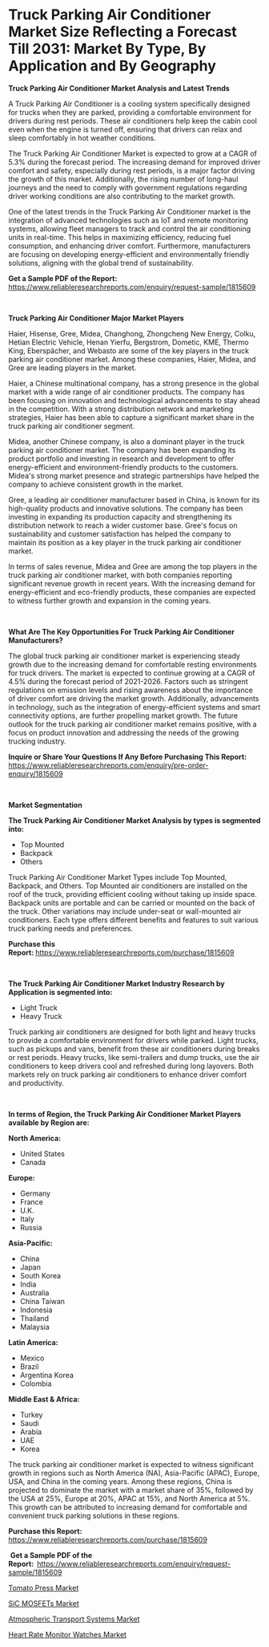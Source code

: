 <p><h1>Truck Parking Air Conditioner Market Size Reflecting a Forecast Till 2031: Market By Type, By Application and By Geography</h1></p><p><strong>Truck Parking Air Conditioner Market Analysis and Latest Trends</strong></p>
<p><p>A Truck Parking Air Conditioner is a cooling system specifically designed for trucks when they are parked, providing a comfortable environment for drivers during rest periods. These air conditioners help keep the cabin cool even when the engine is turned off, ensuring that drivers can relax and sleep comfortably in hot weather conditions.</p><p>The Truck Parking Air Conditioner Market is expected to grow at a CAGR of 5.3% during the forecast period. The increasing demand for improved driver comfort and safety, especially during rest periods, is a major factor driving the growth of this market. Additionally, the rising number of long-haul journeys and the need to comply with government regulations regarding driver working conditions are also contributing to the market growth.</p><p>One of the latest trends in the Truck Parking Air Conditioner market is the integration of advanced technologies such as IoT and remote monitoring systems, allowing fleet managers to track and control the air conditioning units in real-time. This helps in maximizing efficiency, reducing fuel consumption, and enhancing driver comfort. Furthermore, manufacturers are focusing on developing energy-efficient and environmentally friendly solutions, aligning with the global trend of sustainability.</p></p>
<p><strong>Get a Sample PDF of the Report:&nbsp;</strong> <a href="https://www.reliableresearchreports.com/enquiry/request-sample/1815609">https://www.reliableresearchreports.com/enquiry/request-sample/1815609</a></p>
<p>&nbsp;</p>
<p><strong>Truck Parking Air Conditioner Major Market Players</strong></p>
<p><p>Haier, Hisense, Gree, Midea, Changhong, Zhongcheng New Energy, Colku, Hetian Electric Vehicle, Henan Yierfu, Bergstrom, Dometic, KME, Thermo King, Eberspächer, and Webasto are some of the key players in the truck parking air conditioner market. Among these companies, Haier, Midea, and Gree are leading players in the market.</p><p>Haier, a Chinese multinational company, has a strong presence in the global market with a wide range of air conditioner products. The company has been focusing on innovation and technological advancements to stay ahead in the competition. With a strong distribution network and marketing strategies, Haier has been able to capture a significant market share in the truck parking air conditioner segment.</p><p>Midea, another Chinese company, is also a dominant player in the truck parking air conditioner market. The company has been expanding its product portfolio and investing in research and development to offer energy-efficient and environment-friendly products to the customers. Midea's strong market presence and strategic partnerships have helped the company to achieve consistent growth in the market.</p><p>Gree, a leading air conditioner manufacturer based in China, is known for its high-quality products and innovative solutions. The company has been investing in expanding its production capacity and strengthening its distribution network to reach a wider customer base. Gree's focus on sustainability and customer satisfaction has helped the company to maintain its position as a key player in the truck parking air conditioner market.</p><p>In terms of sales revenue, Midea and Gree are among the top players in the truck parking air conditioner market, with both companies reporting significant revenue growth in recent years. With the increasing demand for energy-efficient and eco-friendly products, these companies are expected to witness further growth and expansion in the coming years.</p></p>
<p>&nbsp;</p>
<p><strong>What Are The Key Opportunities For Truck Parking Air Conditioner Manufacturers?</strong></p>
<p><p>The global truck parking air conditioner market is experiencing steady growth due to the increasing demand for comfortable resting environments for truck drivers. The market is expected to continue growing at a CAGR of 4.5% during the forecast period of 2021-2026. Factors such as stringent regulations on emission levels and rising awareness about the importance of driver comfort are driving the market growth. Additionally, advancements in technology, such as the integration of energy-efficient systems and smart connectivity options, are further propelling market growth. The future outlook for the truck parking air conditioner market remains positive, with a focus on product innovation and addressing the needs of the growing trucking industry.</p></p>
<p><strong>Inquire or Share Your Questions If Any Before Purchasing This Report:</strong> <a href="https://www.reliableresearchreports.com/enquiry/pre-order-enquiry/1815609">https://www.reliableresearchreports.com/enquiry/pre-order-enquiry/1815609</a></p>
<p>&nbsp;</p>
<p><strong>Market Segmentation</strong></p>
<p><strong>The Truck Parking Air Conditioner Market Analysis by types is segmented into:</strong></p>
<p><ul><li>Top Mounted</li><li>Backpack</li><li>Others</li></ul></p>
<p><p>Truck Parking Air Conditioner Market Types include Top Mounted, Backpack, and Others. Top Mounted air conditioners are installed on the roof of the truck, providing efficient cooling without taking up inside space. Backpack units are portable and can be carried or mounted on the back of the truck. Other variations may include under-seat or wall-mounted air conditioners. Each type offers different benefits and features to suit various truck parking needs and preferences.</p></p>
<p><strong>Purchase this Report:&nbsp;</strong><a href="https://www.reliableresearchreports.com/purchase/1815609">https://www.reliableresearchreports.com/purchase/1815609</a></p>
<p>&nbsp;</p>
<p><strong>The Truck Parking Air Conditioner Market Industry Research by Application is segmented into:</strong></p>
<p><ul><li>Light Truck</li><li>Heavy Truck</li></ul></p>
<p><p>Truck parking air conditioners are designed for both light and heavy trucks to provide a comfortable environment for drivers while parked. Light trucks, such as pickups and vans, benefit from these air conditioners during breaks or rest periods. Heavy trucks, like semi-trailers and dump trucks, use the air conditioners to keep drivers cool and refreshed during long layovers. Both markets rely on truck parking air conditioners to enhance driver comfort and productivity.</p></p>
<p>&nbsp;</p>
<p><strong>In terms of Region, the Truck Parking Air Conditioner Market Players available by Region are:</strong></p>
<p>
    <p> <strong> North America: </strong>
        <ul>
            <li>United States</li>
            <li>Canada</li>
        </ul>
        </p> 
    <p> <strong> Europe: </strong>
        <ul>
            <li>Germany</li>
            <li>France</li>
            <li>U.K.</li>
            <li>Italy</li>
            <li>Russia</li>
        </ul>
        </p> 
    <p> <strong> Asia-Pacific: </strong>
        <ul>
            <li>China</li>
            <li>Japan</li>
            <li>South Korea</li>
            <li>India</li>
            <li>Australia</li>
            <li>China Taiwan</li>
            <li>Indonesia</li>
            <li>Thailand</li>
            <li>Malaysia</li>
        </ul>
        </p> 
    <p> <strong> Latin America: </strong>
        <ul>
            <li>Mexico</li>
            <li>Brazil</li>
            <li>Argentina Korea</li>
            <li>Colombia</li>
        </ul>
        </p> 
    <p> <strong> Middle East & Africa: </strong>
        <ul>
            <li>Turkey</li>
            <li>Saudi</li>
            <li>Arabia</li>
            <li>UAE</li>
            <li>Korea</li>
        </ul>
    </p>
    </p>
<p><p>The truck parking air conditioner market is expected to witness significant growth in regions such as North America (NA), Asia-Pacific (APAC), Europe, USA, and China in the coming years. Among these regions, China is projected to dominate the market with a market share of 35%, followed by the USA at 25%, Europe at 20%, APAC at 15%, and North America at 5%. This growth can be attributed to increasing demand for comfortable and convenient truck parking solutions in these regions.</p></p>
<p><strong>Purchase this Report: </strong><a href="https://www.reliableresearchreports.com/purchase/1815609">https://www.reliableresearchreports.com/purchase/1815609</a></p>
<p>&nbsp;<strong>Get a Sample PDF of the Report:&nbsp;&nbsp;</strong><a href="https://www.reliableresearchreports.com/enquiry/request-sample/1815609">https://www.reliableresearchreports.com/enquiry/request-sample/1815609</a></p>
<p><strong></strong></p>
<p><p><a href="https://github.com/josesg55/Market-Research-Report-List-1/blob/main/tomato-press-market.md">Tomato Press Market</a></p><p><a href="https://issuu.com/reportprime-2/docs/sic-mosfets-market-size-2030.pptx">SiC MOSFETs Market</a></p><p><a href="https://issuu.com/reportprime-2/docs/atmospheric-transport-systems-market-size-2030.ppt">Atmospheric Transport Systems Market</a></p><p><a href="https://github.com/mancsybtousav/Market-Research-Report-List-1/blob/main/heart-rate-monitor-watches-market.md">Heart Rate Monitor Watches Market</a></p></p>